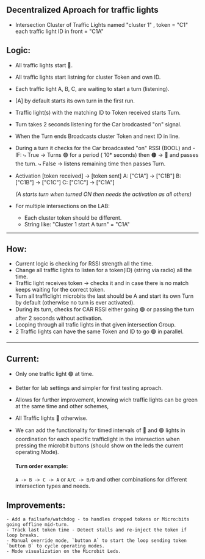 ## Decentralized Aproach for traffic lights

 - Intersection Cluster of Traffic Lights named "cluster 1" , token = "C1" each traffic light ID in front = "C1A"

 ## Logic: 
 - All traffic lights start 🔴.
 - All traffic lights start listning for cluster Token and own ID.
 - Each traffic light A, B, C, are waiting to start a turn (listening).
 - [A] by default starts its own turn in the first run.
 - Traffic light(s) with the matching ID to Token received starts Turn.
 - Turn takes 2 seconds listening for the Car brodcasted "on" signal.
 - When the Turn ends Broadcasts cluster Token and next ID in line.

 - During a turn it checks for the Car broadcasted "on" RSSI (BOOL) and - IF:
    ⤷ True -> Turns 🟢 for a period ( 10* seconds) then 🟠 -> 🔴 and passes the turn.
    ⤷ False -> listens remaining time then passes Turn.


 - Activation [token received] -> [token sent] 
    A: ["C1A"] -> ["C1B"]
    B: ["C1B"] -> ["C1C"]
    C: ["C1C"] -> ["C1A"]

    *(A starts turn when turned ON then needs the activation as all others)*

- For multiple intersections on the LAB:
    - Each cluster token should be different.
    - String like: "Cluster 1 start A turn" = "C1A"

----
    
## How: 

- Current logic is checking for RSSI strength all the time.
- Change all traffic lights to listen for a token(ID) (string via radio) all the time.
- Traffic light receives token -> checks it and in case there is no match keeps waiting for the correct token.
- Turn all trafficlight microbits the last should be A and start its own Turn by default (otherwise no turn is ever activated).
- During its turn, checks for CAR RSSI either going 🟢 or passing the turn after 2 seconds without activation.
- Looping through all trafic lights in that given intersection Group.
- 2 Traffic lights can have the same Token and ID to go 🟢 in parallel.

----

## Current: 

- Only one traffic light 🟢 at time.
- Better for lab settings and simpler for first testing aproach.
- Allows for further improvement, knowing wich traffic lights can be green at the same time and other schemes,
- All Traffic lights 🔴 otherwise.
- We can add the functionality for timed intervals of 🔴 and 🟢 lights in coordination for each specific trafficlight in the intersection when pressing the microbit buttons (should show on the leds the current operating Mode).

    #### Turn order example: ####
    ` A -> B -> C -> A `  or   ` A/C -> B/D ` and other combinations for different intersection types and needs.

## Improvements: ##
    - Add a failsafe/watchdog - to handles dropped tokens or Micro:bits going offline mid-turn.
    - Track last token time - Detect stalls and re-inject the token if loop breaks. 
    - Manual override mode, `button A` to start the loop sending token `button B` to cycle operating modes.
    - Mode visualization on the Microbit Leds.
